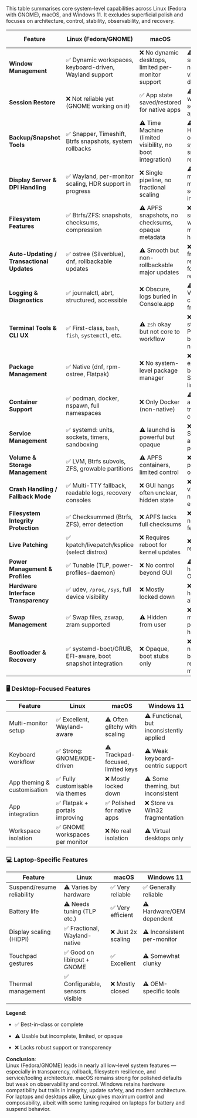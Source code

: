 

This table summarises core system-level capabilities across Linux (Fedora with GNOME), macOS, and Windows 11. It excludes superficial polish and focuses on architecture, control, stability, observability, and recovery.

|Feature|**Linux (Fedora/GNOME)**|**macOS**|**Windows 11**|
|---|---|---|---|
|**Window Management**|✅ Dynamic workspaces, keyboard-driven, Wayland support|❌ No dynamic desktops, limited per-monitor support|⚠️ Basic snapping, no dynamic virtual desktops|
|**Session Restore**|❌ Not reliable yet (GNOME working on it)|✅ App state saved/restored for native apps|⚠️ Limited, works for some Store apps only|
|**Backup/Snapshot Tools**|✅ Snapper, Timeshift, Btrfs snapshots, system rollbacks|⚠️ Time Machine (limited visibility, no boot integration)|⚠️ File History only, no system snapshot restore|
|**Display Server & DPI Handling**|✅ Wayland, per-monitor scaling, HDR support in progress|❌ Single pipeline, no fractional scaling|⚠️ Basic multi-monitor scaling, inconsistent|
|**Filesystem Features**|✅ Btrfs/ZFS: snapshots, checksums, compression|⚠️ APFS snapshots, no checksums, opaque metadata|❌ NTFS: no snapshots, weak metadata handling|
|**Auto-Updating / Transactional Updates**|✅ ostree (Silverblue), dnf, rollbackable updates|⚠️ Smooth but non-rollbackable major updates|❌ Risky, frequent regressions, forced reboots|
|**Logging & Diagnostics**|✅ journalctl, abrt, structured, accessible|❌ Obscure, logs buried in Console.app|⚠️ Event Viewer is clunky and fragmented|
|**Terminal Tools & CLI UX**|✅ First-class, `bash`, `fish`, `systemctl`, etc.|⚠️ `zsh` okay but not core to workflow|❌ `wt.exe` is still poor; PowerShell better but niche|
|**Package Management**|✅ Native (dnf, rpm-ostree, Flatpak)|❌ No system-level package manager|❌ winget exists but bolt-on, Store is limited|
|**Container Support**|✅ podman, docker, nspawn, full namespaces|❌ Only Docker (non-native)|⚠️ WSL2 is a VM, not true containers|
|**Service Management**|✅ systemd: units, sockets, timers, sandboxing|⚠️ launchd is powerful but opaque|❌ Windows Services: ancient, poor tooling|
|**Volume & Storage Management**|✅ LVM, Btrfs subvols, ZFS, growable partitions|⚠️ APFS containers, limited control|❌ Basic partitioning only|
|**Crash Handling / Fallback Mode**|✅ Multi-TTY fallback, readable logs, recovery consoles|❌ GUI hangs often unclear, hidden state|❌ BSOD visible, but no fallback environment|
|**Filesystem Integrity Protection**|✅ Checksummed (Btrfs, ZFS), error detection|❌ APFS lacks full checksums|❌ NTFS has no integrity features|
|**Live Patching**|✅ kpatch/livepatch/ksplice (select distros)|❌ Requires reboot for kernel updates|❌ Requires reboot|
|**Power Management & Profiles**|✅ Tunable (TLP, power-profiles-daemon)|❌ No control beyond GUI|⚠️ Registry hacks or OEM tools|
|**Hardware Interface Transparency**|✅ udev, `/proc`, `/sys`, full device visibility|❌ Mostly locked down|❌ Partially hidden via abstraction|
|**Swap Management**|✅ Swap files, zswap, zram supported|⚠️ Hidden from user|❌ Confusing mix of pagefile & hibernation|
|**Bootloader & Recovery**|✅ systemd-boot/GRUB, EFI-aware, boot snapshot integration|❌ Opaque, boot stubs only|❌ Opaque, no snapshot boot, basic recovery mode|

### 🖥️ Desktop-Focused Features

|Feature|Linux|macOS|Windows 11|
|---|---|---|---|
|Multi-monitor setup|✅ Excellent, Wayland-aware|⚠️ Often glitchy with scaling|⚠️ Functional, but inconsistently applied|
|Keyboard workflow|✅ Strong: GNOME/KDE-driven|⚠️ Trackpad-focused, limited keys|⚠️ Weak keyboard-centric support|
|App theming & customisation|✅ Fully customisable via themes|❌ Mostly locked down|⚠️ Some theming, but inconsistent|
|App integration|✅ Flatpak + portals improving|✅ Polished for native apps|❌ Store vs Win32 fragmentation|
|Workspace isolation|✅ GNOME workspaces per monitor|❌ No real isolation|⚠️ Virtual desktops only|

### 💻 Laptop-Specific Features

|Feature|Linux|macOS|Windows 11|
|---|---|---|---|
|Suspend/resume reliability|⚠️ Varies by hardware|✅ Very reliable|✅ Generally reliable|
|Battery life|⚠️ Needs tuning (TLP etc.)|✅ Very efficient|⚠️ Hardware/OEM dependent|
|Display scaling (HiDPI)|✅ Fractional, Wayland-native|❌ Just 2x scaling|⚠️ Inconsistent per-monitor|
|Touchpad gestures|✅ Good on libinput + GNOME|✅ Excellent|⚠️ Somewhat clunky|
|Thermal management|✅ Configurable, sensors visible|❌ Mostly closed|⚠️ OEM-specific tools|

**Legend**:

- ✅ Best-in-class or complete
    
- ⚠️ Usable but incomplete, limited, or opaque
    
- ❌ Lacks robust support or transparency
    

**Conclusion**:  
Linux (Fedora/GNOME) leads in nearly all low-level system features — especially in transparency, rollback, filesystem resilience, and service/tooling architecture. macOS remains strong for polished defaults but weak on observability and control. Windows retains hardware compatibility but trails in integrity, update safety, and modern architecture. For laptops and desktops alike, Linux gives maximum control and composability, albeit with some tuning required on laptops for battery and suspend behavior.
